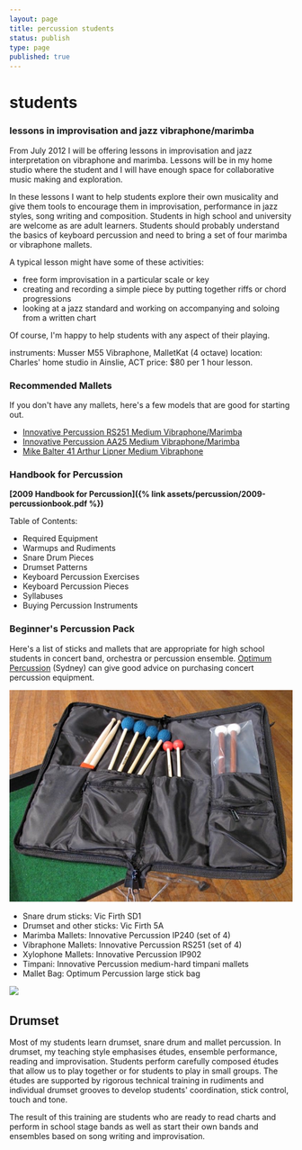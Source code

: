 ```yaml
---
layout: page
title: percussion students
status: publish
type: page
published: true
---
```


# students

### lessons in improvisation and jazz vibraphone/marimba 

From July 2012 I will be offering lessons in improvisation and jazz
interpretation on vibraphone and marimba. Lessons will be in my home
studio where the student and I will have enough space for collaborative
music making and exploration.

In these lessons I want to help students explore their own musicality
and give them tools to encourage them in improvisation, performance in
jazz styles, song writing and composition. Students in high school and
university are welcome as are adult learners. Students should probably
understand the basics of keyboard percussion and need to bring a set of
four marimba or vibraphone mallets.

A typical lesson might have some of these activities:

-   free form improvisation in a particular scale or key
-   creating and recording a simple piece by putting together riffs or
    chord progressions
-   looking at a jazz standard and working on accompanying and soloing
    from a written chart

Of course, I'm happy to help students with any aspect of their playing.

instruments: Musser M55 Vibraphone, MalletKat (4 octave) location:
Charles' home studio in Ainslie, ACT price: $80 per 1 hour lesson.

### Recommended Mallets

If you don't have any mallets, here's a few models that are good for
starting out.

-   [Innovative Percussion RS251 Medium
    Vibraphone/Marimba](http://www.innovativepercussion.com/pages/products/product_groups.aspx?id=12)
-   [Innovative Percussion AA25 Medium
    Vibraphone/Marimba](http://www.innovativepercussion.com/pages/products/product_groups.aspx?id=25)
-   [Mike Balter 41 Arthur Lipner Medium
    Vibraphone](http://www.mikebalter.com/artist_series.htm)

### Handbook for Percussion

**[2009 Handbook for Percussion]({% link assets/percussion/2009-percussionbook.pdf %})**

Table of Contents:

-   Required Equipment
-   Warmups and Rudiments
-   Snare Drum Pieces
-   Drumset Patterns
-   Keyboard Percussion Exercises
-   Keyboard Percussion Pieces
-   Syllabuses
-   Buying Percussion Instruments

### Beginner's Percussion Pack

Here's a list of sticks and mallets that are appropriate for high school
students in concert band, orchestra or percussion ensemble. [Optimum
Percussion](http://optimumpercussion.com.au/) (Sydney) can give good
advice on purchasing concert percussion equipment.

![](/assets/teaching/students1.jpg)

-   Snare drum sticks: Vic Firth SD1
-   Drumset and other sticks: Vic Firth 5A
-   Marimba Mallets: Innovative Percussion IP240 (set of 4)
-   Vibraphone Mallets: Innovative Percussion RS251 (set of 4)
-   Xylophone Mallets: Innovative Percussion IP902
-   Timpani: Innovative Percussion medium-hard timpani mallets
-   Mallet Bag: Optimum Percussion large stick bag

![](/squarespace_images/static_500baf96c4aa540325612fa5_t_50d053c6e4b0f1603a048cb2_1355830215972_charlesdrums.jpg_)

## Drumset

Most of my students learn drumset, snare drum and mallet percussion. In
drumset, my teaching style emphasises études, ensemble performance,
reading and improvisation. Students perform carefully composed études
that allow us to play together or for students to play in small groups.
The études are supported by rigorous technical training in rudiments and
individual drumset grooves to develop students\' coordination, stick
control, touch and tone.

The result of this training are students who are ready to read charts
and perform in school stage bands as well as start their own bands and
ensembles based on song writing and improvisation.
